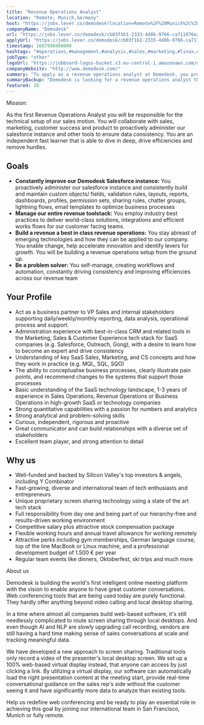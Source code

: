 ```yaml
---
title: "Revenue Operations Analyst"
location: "Remote; Munich,Germany"
host: "https://jobs.lever.co/demodesk?location=Remote%2F%20Munich%2C%20Germany"
companyName: "Demodesk"
url: "https://jobs.lever.co/demodesk/cb03f1b1-2333-4d8b-9766-ca711076ea97"
applyUrl: "https://jobs.lever.co/demodesk/cb03f1b1-2333-4d8b-9766-ca711076ea97/apply"
timestamp: 1607990400000
hashtags: "#operations,#management,#analysis,#sales,#marketing,#linux,#content,#photoshop,#css,#crm"
jobType: "other"
logoUrl: "https://jobboard-logos-bucket.s3.eu-central-1.amazonaws.com/demodesk"
companyWebsite: "http://www.demodesk.com/"
summary: "To apply as a revenue operations analyst at Demodesk, you preferably need to have 1-3 years of experience in Sales Operations, Revenue Operations or Business Operations in high-growth SaaS or technology companies."
summaryBackup: "Demodesk is looking for a revenue operations analyst that has experience in: #operations, #sales, #css."
featured: 20
---
```


Mission:

As the first Revenue Operations Analyst you will be responsible for the technical setup of our sales motion. You will collaborate with sales, marketing, customer success and product to proactively administer our salesforce instance and other tools to ensure data consistency. You are an independent fast learner that is able to dive in deep, drive efficiencies and remove hurdles.

## Goals

*   **Constantly improve our Demodesk Salesforce instance:** You proactively administer our salesforce instance and consistently build and maintain custom objects/ fields, validation rules, layouts, reports, dashboards, profiles, permission sets, sharing rules, chatter groups, lightning flows, email templates to optimize business processes
*   **Manage our entire revenue toolstack:** You employ industry best practices to deliver world-class solutions, integrations and efficient works flows for our customer facing teams.
*   **Build a revenue a best in class revenue operations:** You stay abreast of emerging technologies and how they can be applied to our company. You enable change, help accelerate innovation and identify levers for growth. You will be building a revenue operations setup from the ground up.
*   **Be a problem solver:** You self-manage, creating workflows and automation, constantly driving consistency and improving efficiencies across our revenue team

## Your Profile

*   Act as a business partner to VP Sales and internal stakeholders supporting daily/weekly/monthly reporting, data analysis, operational process and support.
*   Administration experience with best-in-class CRM and related tools in the Marketing, Sales & Customer Experience tech stack for SaaS companies (e.g. Salesforce, Outreach, Gong), with a desire to learn how to become an expert and drive consistency
*   Understanding of key SaaS Sales, Marketing, and CS concepts and how they work in practice (e.g. MQL, SQL, SQO)
*   The ability to conceptualise business processes, clearly illustrate pain points, and recommend changes to the systems that support those processes
*   Basic understanding of the SaaS technology landscape, 1-3 years of experience in Sales Operations, Revenue Operations or Business Operations in high-growth SaaS or technology companies
*   Strong quantitative capabilities with a passion for numbers and analytics
*   Strong analytical and problem-solving skills
*   Curious, independent, rigorous and proactive
*   Great communicator and can build relationships with a diverse set of stakeholders
*   Excellent team player, and strong attention to detail

## Why us

*   Well-funded and backed by Silicon Valley's top investors & angels, including Y Combinator
*   Fast-growing, diverse and international team of tech enthusiasts and entrepreneurs
*   Unique proprietary screen sharing technology using a state of the art tech stack
*   Full responsibility from day one and being part of our hierarchy-free and results-driven working environment
*   Competitive salary plus attractive stock compensation package
*   Flexible working hours and annual travel allowance for working remotely
*   Attractive perks including gym memberships, German language course, top of the line MacBook or Linux machine, and a professional development budget of 1.500 € per year
*   Regular team events like dinners, Oktoberfest, ski trips and much more

About us

Demodesk is building the world's first intelligent online meeting platform with the vision to enable anyone to have great customer conversations. Web conferencing tools that are being used today are purely functional. They hardly offer anything beyond video calling and local desktop sharing.

In a time where almost all companies build web-based software, it's still needlessly complicated to route screen sharing through local desktops. And even though AI and NLP are slowly upgrading call recording, vendors are still having a hard time making sense of sales conversations at scale and tracking meaningful data.

We have developed a new approach to screen sharing. Traditional tools only record a video of the presenter's local desktop screen. We set up a 100% web-based virtual display instead, that anyone can access by just clicking a link. By utilizing a virtual display, our software can automatically load the right presentation content at the meeting start, provide real-time conversational guidance on the sales rep's side without the customer seeing it and have significantly more data to analyze than existing tools.

Help us redefine web conferencing and be ready to play an essential role in achieving this goal by joining our international team in San Francisco, Munich or fully remote.
